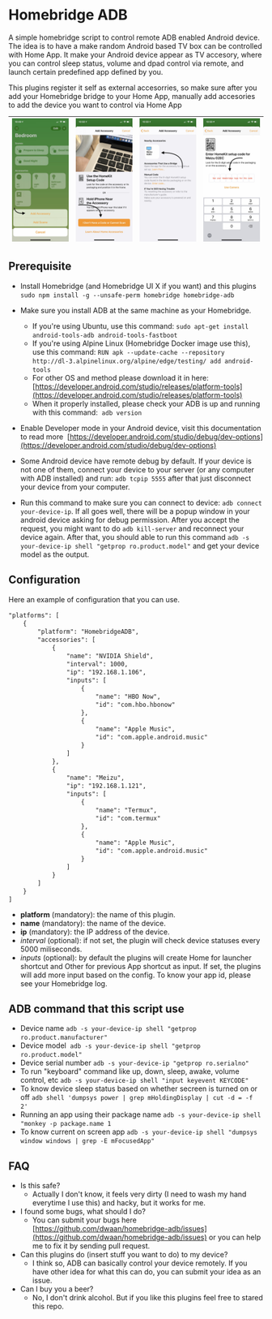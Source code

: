 # Homebridge ADB

A simple homebridge script to control remote ADB enabled Android device. The idea is to have a make random Android based TV box can be controlled with Home App. It make your Android device appear as TV accesory, where you can control sleep status, volume and dpad control via remote, and launch certain predefined app defined by you.

This plugins register it self as external accesorries, so make sure after you add your Homebridge bridge to your Home App, manually add accesories to add the device you want to control via Home App

|![](img/IMG_7295.jpg)|![](img/IMG_7296.jpg)|![](img/IMG_7297.jpg)|![](img/IMG_7298.jpg)|
|----------|----------|----------|----------|

## Prerequisite

* Install Homebridge (and Homebridge UI X if you want) and this plugins
`sudo npm install -g --unsafe-perm homebridge homebridge-adb`

* Make sure you install ADB at the same machine as your Homebridge. 
	*  If you're using Ubuntu, use this command:
	`sudo apt-get install android-tools-adb android-tools-fastboot`
	*  If you're using Alpine Linux (Homebridge Docker image use this), use this command:
	`RUN apk --update-cache --repository http://dl-3.alpinelinux.org/alpine/edge/testing/ add android-tools`
	*  For other OS and method please download it in here: [https://developer.android.com/studio/releases/platform-tools](https://developer.android.com/studio/releases/platform-tools)
	*  When it properly installed, please check your ADB is up and running with this command: 	`adb version`
	
* Enable Developer mode in your Android device, visit this documentation to read more  [https://developer.android.com/studio/debug/dev-options](https://developer.android.com/studio/debug/dev-options)

* Some Android device have remote debug by default. If your device is not one of them, connect your device to your server (or any computer with ADB installed) and run: `adb tcpip 5555` after that just disconnect your device from your computer.

* Run this command to make sure you can connect to device: `adb connect your-device-ip`. If all goes well, there will be a popup window in your android device asking for debug permission. After you accept the request, you might want to do `adb kill-server` and reconnect your device again. After that, you should able to run this command `adb -s your-device-ip shell "getprop ro.product.model"` and get  your device model as the output.



## Configuration

Here an example of configuration that you can use.

    "platforms": [
        {
            "platform": "HomebridgeADB",
            "accessories": [
                {
                    "name": "NVIDIA Shield",
                    "interval": 1000,
                    "ip": "192.168.1.106",
                    "inputs": [
                        {
                            "name": "HBO Now",
                            "id": "com.hbo.hbonow"
                        },
                        {
                            "name": "Apple Music",
                            "id": "com.apple.android.music"
                        }
                    ]
                },
                {
                    "name": "Meizu",
                    "ip": "192.168.1.121",
                    "inputs": [
                        {
                            "name": "Termux",
                            "id": "com.termux"
                        },
                        {
                            "name": "Apple Music",
                            "id": "com.apple.android.music"
                        }
                    ]
                }
            ]
        }
    ]

* **platform** (mandatory): the name of this plugin.
* **name** (mandatory): the name of the device.
* **ip** (mandatory): the IP address of the device.
* *interval* (optional): if not set, the plugin will check device statuses every 5000 miliseconds.
* *inputs* (optional): by default the plugins will create Home for launcher shortcut and Other for previous App shortcut as input. If set, the plugins will add more input based on the config. To know your app id, please see your Homebridge log.


## ADB command that this script use

* Device name `adb -s your-device-ip shell "getprop ro.product.manufacturer"`
* Device model  `adb -s your-device-ip shell "getprop ro.product.model"`
* Device serial number `adb -s your-device-ip "getprop ro.serialno"`
* To run "keyboard" command like up, down, sleep, awake, volume control, etc `adb -s your-device-ip shell "input keyevent KEYCODE"`
* To know device sleep status based on whether secreen is turned on or off `adb shell 'dumpsys power | grep mHoldingDisplay | cut -d = -f 2'`
* Running an app using their package name `adb -s your-device-ip shell "monkey -p package.name 1`
* To know current on screen app `adb -s your-device-ip shell "dumpsys window windows | grep -E mFocusedApp"`


## FAQ

* Is this safe?
	* Actually I don't know, it feels very dirty (I need to wash my hand everytime I use this) and hacky, but it works for me.
* I found some bugs, what should I do?
	* You can submit your bugs here [https://github.com/dwaan/homebridge-adb/issues](https://github.com/dwaan/homebridge-adb/issues) or you can help me to fix it by sending pull request.
* Can this plugins do (insert stuff you want to do) to my device?
	* I think so, ADB can basically control your device remotely. If you have other idea for what this can do, you can submit your idea as an issue.
* Can I buy you a beer?
	* No, I don't drink alcohol. But if you like this plugins feel free to stared this repo.